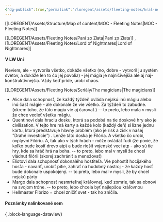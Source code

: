 ```yaml
---
{"dg-publish":true,"permalink":"/loregent/assets/fleeting-notes/kral-nocnych-mor/"}
---
```


[[LOREGENT/Assets/Structure/Map of content/MOC - Fleeting Notes\|MOC - Fleeting Notes]]

[[LOREGENT/Assets/Fleeting Notes/Pani zo Zlata\|Pani zo Zlata]] , [[LOREGENT/Assets/Fleeting Notes/Lord of Nightmares\|Lord of Nightmares]]
#### V LW Uni

Neviem, ale - vytvorila všetko, dokáže všetko (no, dobre - vytvoril ju systém svetov, a dokáže len to čo jej povolia) - jej mágia je najničivejšia ale aj naj-konštruktívnejšia. Vždy keď príde, urobí chaos.

[[LOREGENT/Assets/Fleeting Notes/Seriály/The magicians\|The magicians]] 
- Alice dala schopnosť, že každý týždeň ovláda nejakú inú mágiu alebo inú časť mágie - ale dokonale že vie všetko. Za týždeň to zabudne. (okrem toho, že túto mágiu vie aj čarovať.) -- to preto, lebo mala v mysli že chce vedieť všetku mágiu.
- Quentinovi dala hraciu dosku, ktorá sa podobá na tie doskové hry ako je civilisation. V tejto hre má karty a každé kolo (každý deň) si lízne jednu kartu, ktorá predstavuje hlavný problém (ako je risk a zisk v našej "Drahé investície") . Lenže táto doska je Filória. A všetko čo urobí, ovplyvni Filóriu. A, tak ako v tých hrách - môže ovládať ľudí (že povie, že koľko bude kosiť drevo atp) a bude riešiť vojenské veci atp - ako sú tie hry, kde sa hráč hrá na boha. -- to preto, lebo mal v mysli že chcel vládnuť filórii (skorej zachrániť a menežovať)
- Eliotovi dala schopnosť dokonalého hostiteľa. Vie pohostiť hocijakého hosťa - navariť, urobiť pitie, zahrať na hudobný nástroj - že každý hosť bude dokonale uspokojený. -- to preto, lebo mal v mysli, že by chcel nejakú párty
- Margo dala schopnosť nesmrteľnej kráľovnej. keď zomrie, tak sa obnoví na svojom tróne. -- to preto, lebo chcela byť najlepšou kráľovnou
- Hellmaster Fibrizo = chcel zničiť svet - tak ho zničila.

#### Poznámky nalinkované sem


{ .block-language-dataview}


